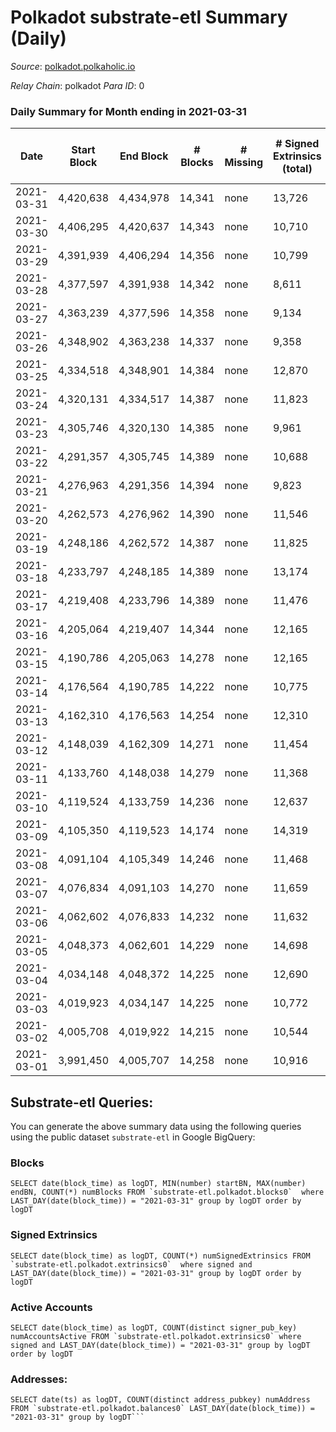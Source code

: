 # Polkadot substrate-etl Summary (Daily)

_Source_: [polkadot.polkaholic.io](https://polkadot.polkaholic.io)

*Relay Chain*: polkadot
*Para ID*: 0



### Daily Summary for Month ending in 2021-03-31


| Date | Start Block | End Block | # Blocks | # Missing | # Signed Extrinsics (total) | # Active Accounts | # Addresses with Balances | # Events | # Transfers | # XCM Transfers In | # XCM Transfers Out |
| ---- | ----------- | --------- | -------- | --------- | --------------------------- | ----------------- | ------------------------- | -------- | ----------- | ------------------ | ------------------- |
| 2021-03-31 | 4,420,638 | 4,434,978 | 14,341 | none  | 13,726 | 5,719 | 230,799 | 84,666 | 13,801 ($524,050,753) |   |   |
| 2021-03-30 | 4,406,295 | 4,420,637 | 14,343 | none  | 10,710 | 5,022 |  | 71,020 | 10,412 ($269,708,910) |   |   |
| 2021-03-29 | 4,391,939 | 4,406,294 | 14,356 | none  | 10,799 | 4,966 |  | 72,160 | 10,284 ($299,946,921) |   |   |
| 2021-03-28 | 4,377,597 | 4,391,938 | 14,342 | none  | 8,611 | 4,096 |  | 60,808 | 7,840 ($478,174,425) |   |   |
| 2021-03-27 | 4,363,239 | 4,377,596 | 14,358 | none  | 9,134 | 4,161 |  | 62,516 | 8,449 ($157,612,433) |   |   |
| 2021-03-26 | 4,348,902 | 4,363,238 | 14,337 | none  | 9,358 | 4,186 |  | 65,515 | 9,011 ($302,769,298) |   |   |
| 2021-03-25 | 4,334,518 | 4,348,901 | 14,384 | none  | 12,870 | 5,371 |  | 83,038 | 13,911 ($540,114,150) |   |   |
| 2021-03-24 | 4,320,131 | 4,334,517 | 14,387 | none  | 11,823 | 5,223 |  | 74,474 | 11,841 ($426,886,979) |   |   |
| 2021-03-23 | 4,305,746 | 4,320,130 | 14,385 | none  | 9,961 | 4,641 |  | 67,173 | 9,208 ($368,834,002) |   |   |
| 2021-03-22 | 4,291,357 | 4,305,745 | 14,389 | none  | 10,688 | 5,049 |  | 69,884 | 9,668 ($454,076,187) |   |   |
| 2021-03-21 | 4,276,963 | 4,291,356 | 14,394 | none  | 9,823 | 4,596 |  | 67,376 | 9,034 ($282,242,347) |   |   |
| 2021-03-20 | 4,262,573 | 4,276,962 | 14,390 | none  | 11,546 | 5,254 |  | 73,690 | 10,826 ($322,445,119) |   |   |
| 2021-03-19 | 4,248,186 | 4,262,572 | 14,387 | none  | 11,825 | 5,285 |  | 76,102 | 11,080 ($404,695,378) |   |   |
| 2021-03-18 | 4,233,797 | 4,248,185 | 14,389 | none  | 13,174 | 7,287 |  | 81,730 | 12,355 ($328,772,897) |   |   |
| 2021-03-17 | 4,219,408 | 4,233,796 | 14,389 | none  | 11,476 | 5,303 |  | 75,301 | 10,841 ($364,770,525) |   |   |
| 2021-03-16 | 4,205,064 | 4,219,407 | 14,344 | none  | 12,165 | 5,707 |  | 78,826 | 11,825 ($315,200,409) |   |   |
| 2021-03-15 | 4,190,786 | 4,205,063 | 14,278 | none  | 12,165 | 5,395 |  | 77,704 | 11,697 ($435,304,386) |   |   |
| 2021-03-14 | 4,176,564 | 4,190,785 | 14,222 | none  | 10,775 | 4,945 |  | 69,718 | 9,787 ($309,437,031) |   |   |
| 2021-03-13 | 4,162,310 | 4,176,563 | 14,254 | none  | 12,310 | 5,390 |  | 78,276 | 11,624 ($243,635,086) |   |   |
| 2021-03-12 | 4,148,039 | 4,162,309 | 14,271 | none  | 11,454 | 5,257 |  | 74,413 | 10,397 ($349,364,057) |   |   |
| 2021-03-11 | 4,133,760 | 4,148,038 | 14,279 | none  | 11,368 | 5,090 |  | 73,325 | 10,305 ($267,960,102) |   |   |
| 2021-03-10 | 4,119,524 | 4,133,759 | 14,236 | none  | 12,637 | 5,659 |  | 79,109 | 11,290 ($288,912,783) |   |   |
| 2021-03-09 | 4,105,350 | 4,119,523 | 14,174 | none  | 14,319 | 6,320 |  | 86,752 | 13,098 ($401,899,240) |   |   |
| 2021-03-08 | 4,091,104 | 4,105,349 | 14,246 | none  | 11,468 | 5,144 |  | 71,930 | 9,885 ($271,940,402) |   |   |
| 2021-03-07 | 4,076,834 | 4,091,103 | 14,270 | none  | 11,659 | 5,204 |  | 72,560 | 10,196 ($168,956,839) |   |   |
| 2021-03-06 | 4,062,602 | 4,076,833 | 14,232 | none  | 11,632 | 5,069 |  | 72,980 | 9,882 ($226,536,551) |   |   |
| 2021-03-05 | 4,048,373 | 4,062,601 | 14,229 | none  | 14,698 | 5,996 |  | 84,907 | 13,454 ($445,254,710) |   |   |
| 2021-03-04 | 4,034,148 | 4,048,372 | 14,225 | none  | 12,690 | 5,563 |  | 78,484 | 11,285 ($330,193,547) |   |   |
| 2021-03-03 | 4,019,923 | 4,034,147 | 14,225 | none  | 10,772 | 4,947 |  | 73,133 | 10,759 ($436,267,153) |   |   |
| 2021-03-02 | 4,005,708 | 4,019,922 | 14,215 | none  | 10,544 | 4,747 |  | 70,590 | 10,434 ($444,412,770) |   |   |
| 2021-03-01 | 3,991,450 | 4,005,707 | 14,258 | none  | 10,916 | 5,027 |  | 73,828 | 11,258 ($562,643,383) |   |   |

## Substrate-etl Queries:
You can generate the above summary data using the following queries using the public dataset `substrate-etl` in Google BigQuery:


### Blocks
```
SELECT date(block_time) as logDT, MIN(number) startBN, MAX(number) endBN, COUNT(*) numBlocks FROM `substrate-etl.polkadot.blocks0`  where LAST_DAY(date(block_time)) = "2021-03-31" group by logDT order by logDT
```


### Signed Extrinsics
```
SELECT date(block_time) as logDT, COUNT(*) numSignedExtrinsics FROM `substrate-etl.polkadot.extrinsics0`  where signed and LAST_DAY(date(block_time)) = "2021-03-31" group by logDT order by logDT
```


### Active Accounts
```
SELECT date(block_time) as logDT, COUNT(distinct signer_pub_key) numAccountsActive FROM `substrate-etl.polkadot.extrinsics0` where signed and LAST_DAY(date(block_time)) = "2021-03-31" group by logDT order by logDT
```


### Addresses:
```
SELECT date(ts) as logDT, COUNT(distinct address_pubkey) numAddress FROM `substrate-etl.polkadot.balances0` LAST_DAY(date(block_time)) = "2021-03-31" group by logDT```

